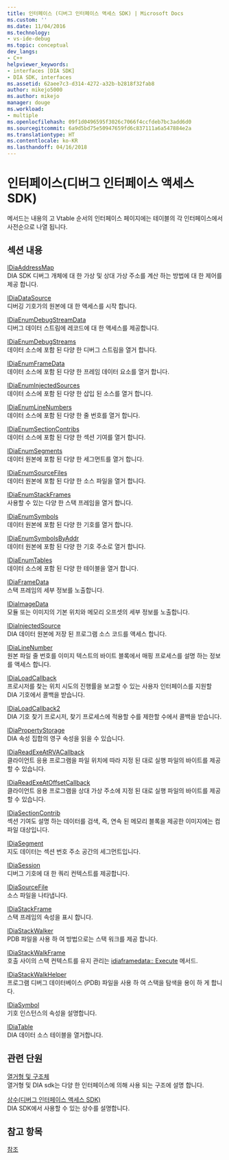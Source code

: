 ```yaml
---
title: 인터페이스 (디버그 인터페이스 액세스 SDK) | Microsoft Docs
ms.custom: ''
ms.date: 11/04/2016
ms.technology:
- vs-ide-debug
ms.topic: conceptual
dev_langs:
- C++
helpviewer_keywords:
- interfaces [DIA SDK]
- DIA SDK, interfaces
ms.assetid: 62aee7c3-d314-4272-a32b-b2818f32fab8
author: mikejo5000
ms.author: mikejo
manager: douge
ms.workload:
- multiple
ms.openlocfilehash: 09f1d0496595f3026c7066f4ccfdeb7bc3add6d0
ms.sourcegitcommit: 6a9d5bd75e50947659fd6c837111a6a547884e2a
ms.translationtype: HT
ms.contentlocale: ko-KR
ms.lasthandoff: 04/16/2018
---
```

# <a name="interfaces-debug-interface-access-sdk"></a>인터페이스(디버그 인터페이스 액세스 SDK)
메서드는 내용의 고 Vtable 순서의 인터페이스 페이지에는 테이블의 각 인터페이스에서 사전순으로 나열 됩니다.  
  
## <a name="in-this-section"></a>섹션 내용  
 [IDiaAddressMap](../../debugger/debug-interface-access/idiaaddressmap.md)  
 DIA SDK 디버그 개체에 대 한 가상 및 상대 가상 주소를 계산 하는 방법에 대 한 제어를 제공 합니다.  
  
 [IDiaDataSource](../../debugger/debug-interface-access/idiadatasource.md)  
 디버깅 기호가의 원본에 대 한 액세스를 시작 합니다.  
  
 [IDiaEnumDebugStreamData](../../debugger/debug-interface-access/idiaenumdebugstreamdata.md)  
 디버그 데이터 스트림에 레코드에 대 한 액세스를 제공합니다.  
  
 [IDiaEnumDebugStreams](../../debugger/debug-interface-access/idiaenumdebugstreams.md)  
 데이터 소스에 포함 된 다양 한 디버그 스트림을 열거 합니다.  
  
 [IDiaEnumFrameData](../../debugger/debug-interface-access/idiaenumframedata.md)  
 데이터 소스에 포함 된 다양 한 프레임 데이터 요소를 열거 합니다.  
  
 [IDiaEnumInjectedSources](../../debugger/debug-interface-access/idiaenuminjectedsources.md)  
 데이터 소스에 포함 된 다양 한 삽입 된 소스를 열거 합니다.  
  
 [IDiaEnumLineNumbers](../../debugger/debug-interface-access/idiaenumlinenumbers.md)  
 데이터 소스에 포함 된 다양 한 줄 번호를 열거 합니다.  
  
 [IDiaEnumSectionContribs](../../debugger/debug-interface-access/idiaenumsectioncontribs.md)  
 데이터 소스에 포함 된 다양 한 섹션 기여를 열거 합니다.  
  
 [IDiaEnumSegments](../../debugger/debug-interface-access/idiaenumsegments.md)  
 데이터 원본에 포함 된 다양 한 세그먼트를 열거 합니다.  
  
 [IDiaEnumSourceFiles](../../debugger/debug-interface-access/idiaenumsourcefiles.md)  
 데이터 원본에 포함 된 다양 한 소스 파일을 열거 합니다.  
  
 [IDiaEnumStackFrames](../../debugger/debug-interface-access/idiaenumstackframes.md)  
 사용할 수 있는 다양 한 스택 프레임을 열거 합니다.  
  
 [IDiaEnumSymbols](../../debugger/debug-interface-access/idiaenumsymbols.md)  
 데이터 원본에 포함 된 다양 한 기호를 열거 합니다.  
  
 [IDiaEnumSymbolsByAddr](../../debugger/debug-interface-access/idiaenumsymbolsbyaddr.md)  
 데이터 원본에 포함 된 다양 한 기호 주소로 열거 합니다.  
  
 [IDiaEnumTables](../../debugger/debug-interface-access/idiaenumtables.md)  
 데이터 소스에 포함 된 다양 한 테이블을 열거 합니다.  
  
 [IDiaFrameData](../../debugger/debug-interface-access/idiaframedata.md)  
 스택 프레임의 세부 정보를 노출합니다.  
  
 [IDiaImageData](../../debugger/debug-interface-access/idiaimagedata.md)  
 모듈 또는 이미지의 기본 위치와 메모리 오프셋의 세부 정보를 노출합니다.  
  
 [IDiaInjectedSource](../../debugger/debug-interface-access/idiainjectedsource.md)  
 DIA 데이터 원본에 저장 된 프로그램 소스 코드를 액세스 합니다.  
  
 [IDiaLineNumber](../../debugger/debug-interface-access/idialinenumber.md)  
 원본 파일 줄 번호를 이미지 텍스트의 바이트 블록에서 매핑 프로세스를 설명 하는 정보를 액세스 합니다.  
  
 [IDiaLoadCallback](../../debugger/debug-interface-access/idialoadcallback.md)  
 프로시저를 찾는 위치 시도의 진행률을 보고할 수 있는 사용자 인터페이스를 지원할 DIA 기호에서 콜백을 받습니다.  
  
 [IDiaLoadCallback2](../../debugger/debug-interface-access/idialoadcallback2.md)  
 DIA 기호 찾기 프로시저, 찾기 프로세스에 적용할 수를 제한할 수에서 콜백을 받습니다.  
  
 [IDiaPropertyStorage](../../debugger/debug-interface-access/idiapropertystorage.md)  
 DIA 속성 집합의 영구 속성을 읽을 수 있습니다.  
  
 [IDiaReadExeAtRVACallback](../../debugger/debug-interface-access/idiareadexeatrvacallback.md)  
 클라이언트 응용 프로그램을 파일 위치에 따라 지정 된 대로 실행 파일의 바이트를 제공할 수 있습니다.  
  
 [IDiaReadExeAtOffsetCallback](../../debugger/debug-interface-access/idiareadexeatoffsetcallback.md)  
 클라이언트 응용 프로그램을 상대 가상 주소에 지정 된 대로 실행 파일의 바이트를 제공할 수 있습니다.  
  
 [IDiaSectionContrib](../../debugger/debug-interface-access/idiasectioncontrib.md)  
 섹션 기여도 설명 하는 데이터를 검색, 즉, 연속 된 메모리 블록을 제공한 이미지에는 컴파일 대상입니다.  
  
 [IDiaSegment](../../debugger/debug-interface-access/idiasegment.md)  
 지도 데이터는 섹션 번호 주소 공간의 세그먼트입니다.  
  
 [IDiaSession](../../debugger/debug-interface-access/idiasession.md)  
 디버그 기호에 대 한 쿼리 컨텍스트를 제공합니다.  
  
 [IDiaSourceFile](../../debugger/debug-interface-access/idiasourcefile.md)  
 소스 파일을 나타냅니다.  
  
 [IDiaStackFrame](../../debugger/debug-interface-access/idiastackframe.md)  
 스택 프레임의 속성을 표시 합니다.  
  
 [IDiaStackWalker](../../debugger/debug-interface-access/idiastackwalker.md)  
 PDB 파일을 사용 하 여 방법으로는 스택 워크를 제공 합니다.  
  
 [IDiaStackWalkFrame](../../debugger/debug-interface-access/idiastackwalkframe.md)  
 호출 사이의 스택 컨텍스트를 유지 관리는 [idiaframedata:: Execute](../../debugger/debug-interface-access/idiaframedata-execute.md) 메서드.  
  
 [IDiaStackWalkHelper](../../debugger/debug-interface-access/idiastackwalkhelper.md)  
 프로그램 디버그 데이터베이스 (PDB) 파일을 사용 하 여 스택을 탐색을 용이 하 게 합니다.  
  
 [IDiaSymbol](../../debugger/debug-interface-access/idiasymbol.md)  
 기호 인스턴스의 속성을 설명합니다.  
  
 [IDiaTable](../../debugger/debug-interface-access/idiatable.md)  
 DIA 데이터 소스 테이블을 열거합니다.  
  
## <a name="related-sections"></a>관련 단원  
 [열거형 및 구조체](../../debugger/debug-interface-access/enumerations-and-structures.md)  
 열거형 및 DIA sdk는 다양 한 인터페이스에 의해 사용 되는 구조에 설명 합니다.  
  
 [상수(디버그 인터페이스 액세스 SDK)](../../debugger/debug-interface-access/constants-debug-interface-access-sdk.md)  
 DIA SDK에서 사용할 수 있는 상수를 설명합니다.  
  
## <a name="see-also"></a>참고 항목  
 [참조](../../debugger/debug-interface-access/debug-interface-access-sdk-reference.md)